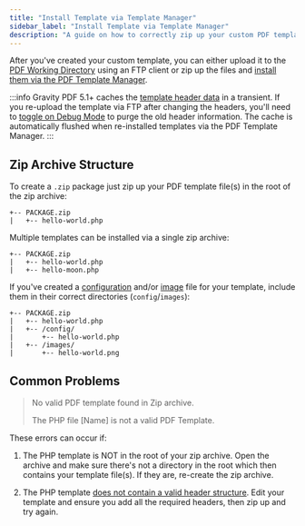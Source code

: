 ```yaml
---
title: "Install Template via Template Manager"
sidebar_label: "Install Template via Template Manager"
description: "A guide on how to correctly zip up your custom PDF template so it can be installed via the PDF Template Manager. Your zip can contain a single PHP template, or multiple templates."
---
```


After you've created your custom template, you can either upload it to the [PDF Working Directory](first-custom-pdf.md#working-directory) using an FTP client or zip up the files and [install them via the PDF Template Manager](../users/pdf-template-manager.md#install). 

:::info
Gravity PDF 5.1+ caches the [template header data](first-custom-pdf.md#template-structure) in a transient. If you re-upload the template via FTP after changing the headers, you'll need to [toggle on Debug Mode](../users/global-settings.md#debug-mode) to purge the old header information. The cache is automatically flushed when re-installed templates via the PDF Template Manager.
::: 

## Zip Archive Structure 

To create a `.zip` package just zip up your PDF template file(s) in the root of the zip archive:

```text
+-- PACKAGE.zip
|   +-- hello-world.php
```

Multiple templates can be installed via a single zip archive:

```text
+-- PACKAGE.zip
|   +-- hello-world.php
|   +-- hello-moon.php
```

If you've created a [configuration](template-configuration-and-image.md) and/or [image](template-preview-image.md) file for your template, include them in their correct directories (`config`/`images`):

```text
+-- PACKAGE.zip
|   +-- hello-world.php
|   +-- /config/
|       +-- hello-world.php
|   +-- /images/
|       +-- hello-world.png
```

## Common Problems 

> No valid PDF template found in Zip archive.
>
> The PHP file [Name] is not a valid PDF Template.

These errors can occur if:

1. The PHP template is NOT in the root of your zip archive. Open the archive and make sure there's not a directory in the root which then contains your template file(s). If they are, re-create the zip archive.

2. The PHP template [does not contain a valid header structure](first-custom-pdf.md#template-structure). Edit your template and ensure you add all the required headers, then zip up and try again.

